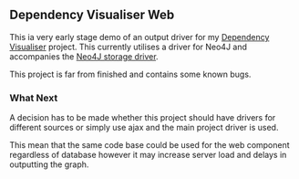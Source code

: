 ## Dependency Visualiser Web

This ia very early stage demo of an output driver for
my [Dependency Visualiser](https://github.com/petermcd/Dependency-Visualiser)
project. This currently utilises a driver for Neo4J and accompanies the
[Neo4J storage driver](https://github.com/petermcd/DependencyVisualiserNeo4j).

This project is far from finished and contains some known bugs.

### What Next

A decision has to be made whether this project should have drivers for
different sources or simply use ajax and the main project driver is used.

This mean that the same code base could be used for the web component
regardless of database however it may increase server load and delays
in outputting the graph. 